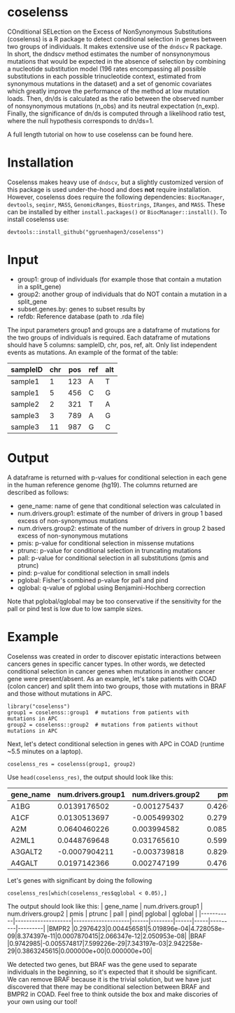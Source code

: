# coselenss
COnditional SELection on the Excess of NonSynonymous Substitutions (coselenss) is a R package to detect conditional selection in genes between two groups of individuals. It makes extensive use of the ```dndscv``` R package. In short, the dndscv method estimates the number of nonsynonymous mutations that would be expected in the absence of selection by combining a nucleotide substitution model (196 rates encompassing all possible substitutions in each possible trinucleotide context, estimated from synonymous mutations in the dataset) and a set of genomic covariates which greatly improve the performance of the method at low mutation loads. Then, dn/ds is calculated as the ratio between the observed number of nonsynonymous mutations (n_obs) and its neutral expectation (n_exp). Finally, the significance of dn/ds is computed through a likelihood ratio test, where the null hypothesis corresponds to dn/ds=1.

A full length tutorial on how to use coselenss can be found here.

# Installation
Coselenss makes heavy use of ```dndscv```, but a slightly customized version of this package is used under-the-hood and does **not** require installation. However, coselenss does require the following dependencies: ```BiocManager```, ```devtools```, ```seqinr```, ```MASS```, ```GenomicRanges```, ```Biostrings```, ```IRanges```, and ```MASS```. These can be installed by either ```install.packages()``` or ```BiocManager::install()```. To install coselenss use:
```
devtools::install_github("ggruenhagen3/coselenss")
```

# Input
* group1: group of individuals (for example those that contain a mutation in a split_gene)
* group2: another group of individuals that do NOT contain a mutation in a split_gene
* subset.genes.by: genes to subset results by
* refdb: Reference database (path to .rda file)

The input parameters group1 and groups are a dataframe of mutations for the two groups of individuals is required. Each dataframe of mutations should have 5 columns: sampleID, chr, pos, ref, alt. Only list independent events as mutations. An example of the format of the table:

|sampleID | chr | pos | ref | alt|
|---------|-----|-----|-----|----|
|sample1  | 1   | 123 | A   | T  |
|sample1  | 5   | 456 | C   | G  |
|sample2  | 2   | 321 | T   | A  |
|sample3  | 3   | 789 | A   | G  |
|sample3  | 11  | 987 | G   | C  |

# Output
A dataframe is returned with p-values for conditional selection in each gene in the human reference genome (hg19). The columns returned are described as follows:
* gene_name: name of gene that conditional selection was calculated in
* num.drivers.group1: estimate of the number of drivers in group 1 based excess of non-synonymous mutations
* num.drivers.group2: estimate of the number of drivers in group 2 based excess of non-synonymous mutations
* pmis: p-value for conditional selection in missense mutations
* ptrunc: p-value for conditional selection in truncating mutations
* pall: p-value for conditional selection in all substitutions (pmis and ptrunc)
* pind: p-value for conditional selection in small indels
* pglobal: Fisher's combined p-value for pall and pind
* qglobal: q-value of pglobal using Benjamini-Hochberg correction

Note that pglobal/qglobal may be too conservative if the sensitivity for the pall or pind test is low due to low sample sizes.

# Example
Coselenss was created in order to discover epistatic interactions between cancers genes in specific cancer types. In other words, we detected conditional selection in cancer genes when mutations in another cancer gene were present/absent. As an example, let's take patients with  COAD (colon cancer) and split them into two groups, those with mutations in BRAF and those without mutations in APC.

```
library("coselenss")
group1 = coselenss::group1  # mutations from patients with    mutations in APC
group2 = coselenss::group2  # mutations from patients without mutations in APC
```

Next, let's detect conditional selection in genes with APC in COAD (runtime ~5.5 minutes on a laptop).

```
coselenss_res = coselenss(group1, group2)
```

Use ```head(coselenss_res)```, the output should look like this:

| gene_name | num.drivers.group1 | num.drivers.group2 | pmis | ptrunc | pall | pind| pglobal | qglobal |
|-----------|--------------------|--------------------|------|--------|------|-----|---------|---------|
|A1BG       |0.0139176502 | -0.001275437 |0.4260251|1.0000000|0.7284637|0.4681041|0.7078692|1|
|A1CF       |0.0130513697 |-0.005499302|0.2791135|1.0000000|0.5567157|1.0000000|0.8827844|1|
|A2M        |0.0640460226 |0.003994582|0.0855121|0.8044341|0.2211083|NaN|NaN|NaN|
|A2ML1      |0.0448769648 |0.031765610|0.5995085|0.6697172|0.7954594|0.1085713|0.2978855|1|
|A3GALT2    |-0.0007904211|-0.003739818|0.8294326|1.0000000|0.9770623|1.0000000|0.9997349|1|
|A4GALT     |0.0197142366 |0.002747199|0.4765606|1.0000000|0.7761870|0.1472146|0.3621349|1|

Let's genes with significant by doing the following

```
coselenss_res[which(coselenss_res$qglobal < 0.05),]
```

The output should look like this:
| gene_name | num.drivers.group1 | num.drivers.group2 | pmis | ptrunc | pall | pind| pglobal | qglobal |
|-----------|--------------------|--------------------|------|--------|------|-----|---------|---------|
|BMPR2      |0.2976423|0.004456581|5.019896e-04|4.728058e-09|8.374397e-11|0.0007870415|2.066347e-12|2.050953e-08|
|BRAF       |0.9742985|-0.005574817|7.599226e-29|7.343197e-03|2.942258e-29|0.3863245615|0.000000e+00|0.000000e+00|

We detected two genes, but BRAF was the gene used to separate individuals in the beginning, so it's expected that it should be significant. We can remove BRAF because it is the trivial solution, but we have just discovered that there may be conditional selection between BRAF and BMPR2 in COAD. Feel free to think outside the box and make discories of your own using our tool!
